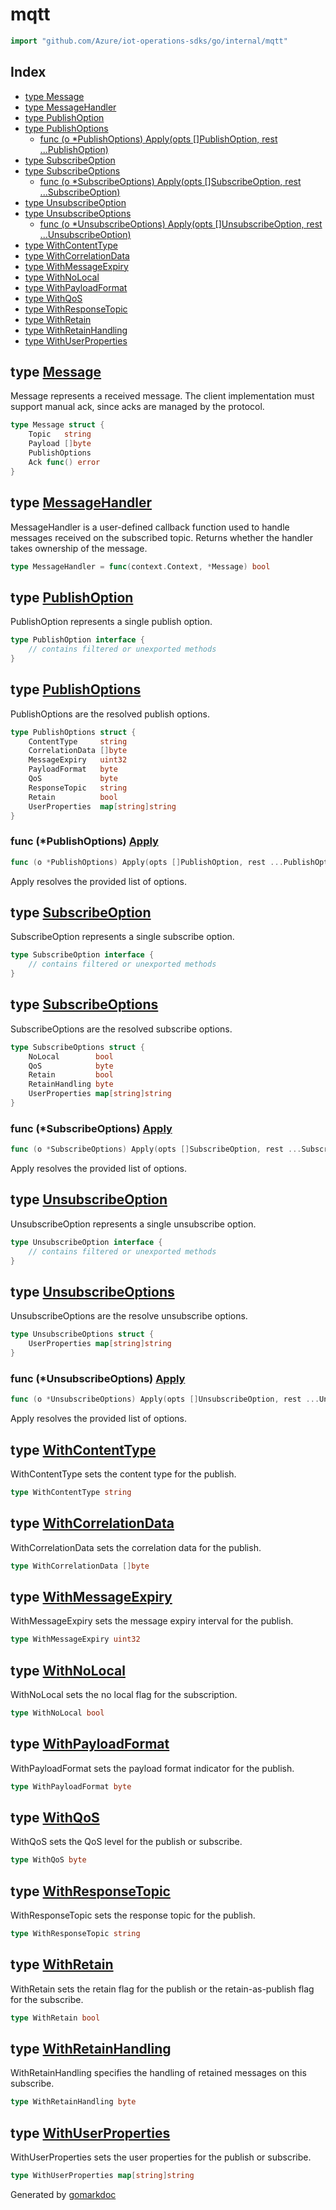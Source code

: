 <!-- Code generated by gomarkdoc. DO NOT EDIT -->

# mqtt

```go
import "github.com/Azure/iot-operations-sdks/go/internal/mqtt"
```

## Index

- [type Message](<#Message>)
- [type MessageHandler](<#MessageHandler>)
- [type PublishOption](<#PublishOption>)
- [type PublishOptions](<#PublishOptions>)
  - [func \(o \*PublishOptions\) Apply\(opts \[\]PublishOption, rest ...PublishOption\)](<#PublishOptions.Apply>)
- [type SubscribeOption](<#SubscribeOption>)
- [type SubscribeOptions](<#SubscribeOptions>)
  - [func \(o \*SubscribeOptions\) Apply\(opts \[\]SubscribeOption, rest ...SubscribeOption\)](<#SubscribeOptions.Apply>)
- [type UnsubscribeOption](<#UnsubscribeOption>)
- [type UnsubscribeOptions](<#UnsubscribeOptions>)
  - [func \(o \*UnsubscribeOptions\) Apply\(opts \[\]UnsubscribeOption, rest ...UnsubscribeOption\)](<#UnsubscribeOptions.Apply>)
- [type WithContentType](<#WithContentType>)
- [type WithCorrelationData](<#WithCorrelationData>)
- [type WithMessageExpiry](<#WithMessageExpiry>)
- [type WithNoLocal](<#WithNoLocal>)
- [type WithPayloadFormat](<#WithPayloadFormat>)
- [type WithQoS](<#WithQoS>)
- [type WithResponseTopic](<#WithResponseTopic>)
- [type WithRetain](<#WithRetain>)
- [type WithRetainHandling](<#WithRetainHandling>)
- [type WithUserProperties](<#WithUserProperties>)


<a name="Message"></a>
## type [Message](<https://github.com/Azure/iot-operations-sdks/blob/main/go/internal/mqtt/types.go#L10-L15>)

Message represents a received message. The client implementation must support manual ack, since acks are managed by the protocol.

```go
type Message struct {
    Topic   string
    Payload []byte
    PublishOptions
    Ack func() error
}
```

<a name="MessageHandler"></a>
## type [MessageHandler](<https://github.com/Azure/iot-operations-sdks/blob/main/go/internal/mqtt/types.go#L20>)

MessageHandler is a user\-defined callback function used to handle messages received on the subscribed topic. Returns whether the handler takes ownership of the message.

```go
type MessageHandler = func(context.Context, *Message) bool
```

<a name="PublishOption"></a>
## type [PublishOption](<https://github.com/Azure/iot-operations-sdks/blob/main/go/internal/mqtt/types.go#L55>)

PublishOption represents a single publish option.

```go
type PublishOption interface {
    // contains filtered or unexported methods
}
```

<a name="PublishOptions"></a>
## type [PublishOptions](<https://github.com/Azure/iot-operations-sdks/blob/main/go/internal/mqtt/types.go#L43-L52>)

PublishOptions are the resolved publish options.

```go
type PublishOptions struct {
    ContentType     string
    CorrelationData []byte
    MessageExpiry   uint32
    PayloadFormat   byte
    QoS             byte
    ResponseTopic   string
    Retain          bool
    UserProperties  map[string]string
}
```

<a name="PublishOptions.Apply"></a>
### func \(\*PublishOptions\) [Apply](<https://github.com/Azure/iot-operations-sdks/blob/main/go/internal/mqtt/options.go#L142-L145>)

```go
func (o *PublishOptions) Apply(opts []PublishOption, rest ...PublishOption)
```

Apply resolves the provided list of options.

<a name="SubscribeOption"></a>
## type [SubscribeOption](<https://github.com/Azure/iot-operations-sdks/blob/main/go/internal/mqtt/types.go#L32>)

SubscribeOption represents a single subscribe option.

```go
type SubscribeOption interface {
    // contains filtered or unexported methods
}
```

<a name="SubscribeOptions"></a>
## type [SubscribeOptions](<https://github.com/Azure/iot-operations-sdks/blob/main/go/internal/mqtt/types.go#L23-L29>)

SubscribeOptions are the resolved subscribe options.

```go
type SubscribeOptions struct {
    NoLocal        bool
    QoS            byte
    Retain         bool
    RetainHandling byte
    UserProperties map[string]string
}
```

<a name="SubscribeOptions.Apply"></a>
### func \(\*SubscribeOptions\) [Apply](<https://github.com/Azure/iot-operations-sdks/blob/main/go/internal/mqtt/options.go#L108-L111>)

```go
func (o *SubscribeOptions) Apply(opts []SubscribeOption, rest ...SubscribeOption)
```

Apply resolves the provided list of options.

<a name="UnsubscribeOption"></a>
## type [UnsubscribeOption](<https://github.com/Azure/iot-operations-sdks/blob/main/go/internal/mqtt/types.go#L40>)

UnsubscribeOption represents a single unsubscribe option.

```go
type UnsubscribeOption interface {
    // contains filtered or unexported methods
}
```

<a name="UnsubscribeOptions"></a>
## type [UnsubscribeOptions](<https://github.com/Azure/iot-operations-sdks/blob/main/go/internal/mqtt/types.go#L35-L37>)

UnsubscribeOptions are the resolve unsubscribe options.

```go
type UnsubscribeOptions struct {
    UserProperties map[string]string
}
```

<a name="UnsubscribeOptions.Apply"></a>
### func \(\*UnsubscribeOptions\) [Apply](<https://github.com/Azure/iot-operations-sdks/blob/main/go/internal/mqtt/options.go#L125-L128>)

```go
func (o *UnsubscribeOptions) Apply(opts []UnsubscribeOption, rest ...UnsubscribeOption)
```

Apply resolves the provided list of options.

<a name="WithContentType"></a>
## type [WithContentType](<https://github.com/Azure/iot-operations-sdks/blob/main/go/internal/mqtt/options.go#L9>)

WithContentType sets the content type for the publish.

```go
type WithContentType string
```

<a name="WithCorrelationData"></a>
## type [WithCorrelationData](<https://github.com/Azure/iot-operations-sdks/blob/main/go/internal/mqtt/options.go#L12>)

WithCorrelationData sets the correlation data for the publish.

```go
type WithCorrelationData []byte
```

<a name="WithMessageExpiry"></a>
## type [WithMessageExpiry](<https://github.com/Azure/iot-operations-sdks/blob/main/go/internal/mqtt/options.go#L15>)

WithMessageExpiry sets the message expiry interval for the publish.

```go
type WithMessageExpiry uint32
```

<a name="WithNoLocal"></a>
## type [WithNoLocal](<https://github.com/Azure/iot-operations-sdks/blob/main/go/internal/mqtt/options.go#L18>)

WithNoLocal sets the no local flag for the subscription.

```go
type WithNoLocal bool
```

<a name="WithPayloadFormat"></a>
## type [WithPayloadFormat](<https://github.com/Azure/iot-operations-sdks/blob/main/go/internal/mqtt/options.go#L21>)

WithPayloadFormat sets the payload format indicator for the publish.

```go
type WithPayloadFormat byte
```

<a name="WithQoS"></a>
## type [WithQoS](<https://github.com/Azure/iot-operations-sdks/blob/main/go/internal/mqtt/options.go#L24>)

WithQoS sets the QoS level for the publish or subscribe.

```go
type WithQoS byte
```

<a name="WithResponseTopic"></a>
## type [WithResponseTopic](<https://github.com/Azure/iot-operations-sdks/blob/main/go/internal/mqtt/options.go#L27>)

WithResponseTopic sets the response topic for the publish.

```go
type WithResponseTopic string
```

<a name="WithRetain"></a>
## type [WithRetain](<https://github.com/Azure/iot-operations-sdks/blob/main/go/internal/mqtt/options.go#L31>)

WithRetain sets the retain flag for the publish or the retain\-as\-publish flag for the subscribe.

```go
type WithRetain bool
```

<a name="WithRetainHandling"></a>
## type [WithRetainHandling](<https://github.com/Azure/iot-operations-sdks/blob/main/go/internal/mqtt/options.go#L35>)

WithRetainHandling specifies the handling of retained messages on this subscribe.

```go
type WithRetainHandling byte
```

<a name="WithUserProperties"></a>
## type [WithUserProperties](<https://github.com/Azure/iot-operations-sdks/blob/main/go/internal/mqtt/options.go#L38>)

WithUserProperties sets the user properties for the publish or subscribe.

```go
type WithUserProperties map[string]string
```

Generated by [gomarkdoc](<https://github.com/princjef/gomarkdoc>)

